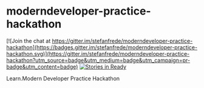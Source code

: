 # moderndeveloper-practice-hackathon

[![Join the chat at https://gitter.im/stefanfrede/moderndeveloper-practice-hackathon](https://badges.gitter.im/stefanfrede/moderndeveloper-practice-hackathon.svg)](https://gitter.im/stefanfrede/moderndeveloper-practice-hackathon?utm_source=badge&utm_medium=badge&utm_campaign=pr-badge&utm_content=badge)
[![Stories in Ready](https://badge.waffle.io/stefanfrede/moderndeveloper-practice-hackathon.png?label=ready&title=Ready)](https://waffle.io/stefanfrede/moderndeveloper-practice-hackathon)

Learn.Modern Developer Practice Hackathon

